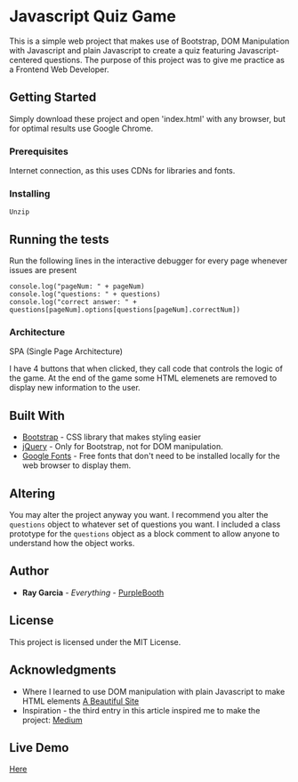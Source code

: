 # Javascript Quiz Game

This is a simple web project that makes use of Bootstrap, DOM Manipulation with Javascript and plain Javascript to create a quiz featuring Javascript-centered questions. The purpose of this project was to give me practice as a Frontend Web Developer.

## Getting Started

Simply download these project and open 'index.html' with any browser, but for optimal results use Google Chrome. 

### Prerequisites

Internet connection, as this uses CDNs for libraries and fonts.


### Installing

```
Unzip
```

## Running the tests

Run the following lines in the interactive debugger for every page whenever issues are present

```
console.log("pageNum: " + pageNum)
console.log("questions: " + questions)
console.log("correct answer: " + questions[pageNum].options[questions[pageNum].correctNum])
```

### Architecture

SPA (Single Page Architecture)

I have 4 buttons that when clicked, they call code that controls the logic of the game. At the end of the game some HTML elemenets are removed to display new information to the user.

## Built With

* [Bootstrap](http://getbootstrap.com/2.3.2/) - CSS library that makes styling easier
* [jQuery](https://jquery.com/) - Only for Bootstrap, not for DOM manipulation.
* [Google Fonts](https://fonts.google.com/specimen/Do+Hyeon?selection.family=Do+Hyeon) - Free fonts that don't need to be installed locally for the web browser to display them.

## Altering

You may alter the project anyway you want. I recommend you alter the ```questions``` object to whatever set of questions you want. I included a class prototype for the ```questions``` object as a block comment to allow anyone to understand how the object works.


## Author

* **Ray Garcia** - *Everything* - [PurpleBooth](https://github.com/RayGar)

## License

This project is licensed under the MIT License.

## Acknowledgments

* Where I learned to use DOM manipulation with plain Javascript to make HTML elements [A Beautiful Site](https://www.abeautifulsite.net/adding-and-removing-elements-on-the-fly-using-javascript)
* Inspiration - the third entry in this article inspired me to make the project: [Medium](https://medium.com/@GarrettLevine/5-projects-to-complete-when-starting-to-learn-front-end-web-development-48e8a1ce3178)

## Live Demo

[Here](https://s3.amazonaws.com/javascript-quiz-game/index.html)